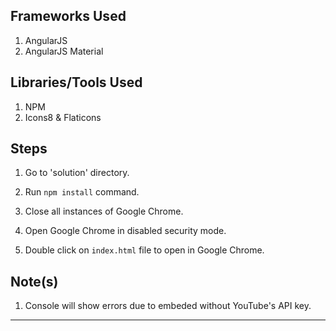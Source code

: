 ## Frameworks Used

1. AngularJS
2. AngularJS Material

## Libraries/Tools Used

1. NPM
2. Icons8 & Flaticons 

## Steps 

1. Go to 'solution' directory.

2. Run `npm install` command.

3. Close all instances of Google Chrome.

4. Open Google Chrome in disabled security mode.

5. Double click on `index.html` file to open in Google Chrome.

## Note(s)

1. Console will show errors due to embeded without YouTube's API key.

------------------------
